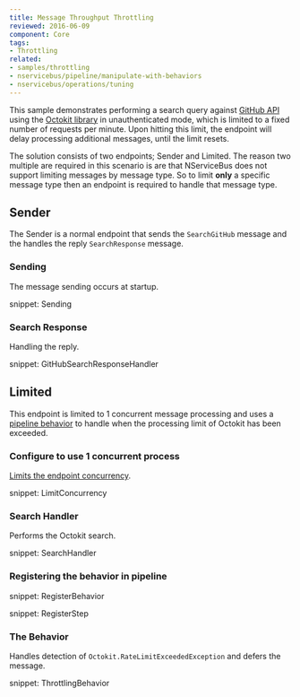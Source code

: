 ```yaml
---
title: Message Throughput Throttling
reviewed: 2016-06-09
component: Core
tags:
- Throttling
related:
- samples/throttling
- nservicebus/pipeline/manipulate-with-behaviors
- nservicebus/operations/tuning
---
```


This sample demonstrates performing a search query against [GitHub API](https://developer.github.com/v3/) using the [Octokit library](https://github.com/octokit/octokit.net) in unauthenticated mode, which is limited to a fixed number of requests per minute. Upon hitting this limit, the endpoint will delay processing additional messages, until the limit resets.

The solution consists of two endpoints; Sender and Limited. The reason two multiple are required in this scenario is are that NServiceBus does not support limiting messages by message type. So to limit **only** a specific message type then an endpoint is required to handle that message type.


## Sender

The Sender is a normal endpoint that sends the `SearchGitHub` message and the handles the reply `SearchResponse` message.


### Sending

The message sending occurs at startup.

snippet: Sending


### Search Response

Handling the reply.

snippet: GitHubSearchResponseHandler


## Limited

This endpoint is limited to 1 concurrent message processing and uses a [pipeline behavior](/nservicebus/pipeline/manipulate-with-behaviors.md) to handle when the processing limit of Octokit has been exceeded.


### Configure to use 1 concurrent process

[Limits the endpoint concurrency](/nservicebus/operations/tuning.md).

snippet: LimitConcurrency


### Search Handler

Performs the Octokit search.

snippet: SearchHandler


### Registering the behavior in pipeline

snippet: RegisterBehavior

snippet: RegisterStep


### The Behavior

Handles detection of `Octokit.RateLimitExceededException` and defers the message.

snippet: ThrottlingBehavior